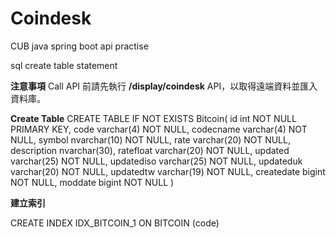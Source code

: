 # Coindesk
CUB java spring boot api practise

sql create table statement 

**注意事項**
Call API 前請先執行 __/display/coindesk__ API，以取得遠端資料並匯入資料庫。


**Create Table**
CREATE TABLE  IF NOT EXISTS Bitcoin(
    id int NOT NULL PRIMARY KEY,
    code varchar(4)  NOT NULL,
    codecname varchar(4) NOT NULL,
    symbol nvarchar(10) NOT NULL,
    rate varchar(20) NOT NULL,
    description nvarchar(30),
    ratefloat varchar(20) NOT NULL,
    updated varchar(25) NOT NULL,
    updatediso varchar(25) NOT NULL,
    updateduk varchar(20) NOT NULL,
    updatedtw varchar(19) NOT NULL,
    createdate bigint NOT NULL,
    moddate bigint NOT NULL
)

**建立索引**

CREATE INDEX IDX_BITCOIN_1
ON BITCOIN (code)